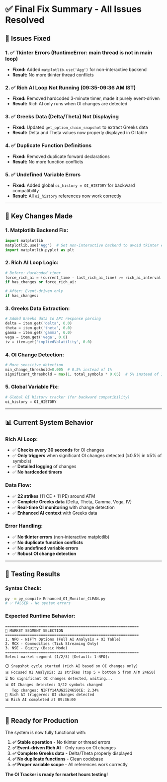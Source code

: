 # ✅ Final Fix Summary - All Issues Resolved

## 🚨 **Issues Fixed**

### **1. ✅ Tkinter Errors (RuntimeError: main thread is not in main loop)**
- **Fixed:** Added `matplotlib.use('Agg')` for non-interactive backend
- **Result:** No more tkinter thread conflicts

### **2. ✅ Rich AI Loop Not Running (09:35-09:36 AM IST)**
- **Fixed:** Removed hardcoded 3-minute timer, made it purely event-driven
- **Result:** Rich AI only runs when OI changes are detected

### **3. ✅ Greeks Data (Delta/Theta) Not Displaying**
- **Fixed:** Updated `get_option_chain_snapshot` to extract Greeks data
- **Result:** Delta and Theta values now properly displayed in OI table

### **4. ✅ Duplicate Function Definitions**
- **Fixed:** Removed duplicate forward declarations
- **Result:** No more function conflicts

### **5. ✅ Undefined Variable Errors**
- **Fixed:** Added global `oi_history = OI_HISTORY` for backward compatibility
- **Result:** All `oi_history` references now work correctly

---

## 🔧 **Key Changes Made**

### **1. Matplotlib Backend Fix:**
```python
import matplotlib
matplotlib.use('Agg')  # Set non-interactive backend to avoid tkinter errors
import matplotlib.pyplot as plt
```

### **2. Rich AI Loop Logic:**
```python
# Before: Hardcoded timer
force_rich_ai = (current_time - last_rich_ai_time) >= rich_ai_interval
if has_changes or force_rich_ai:

# After: Event-driven only
if has_changes:
```

### **3. Greeks Data Extraction:**
```python
# Added Greeks data to API response parsing
delta = item.get('delta', 0.0)
theta = item.get('theta', 0.0)
gamma = item.get('gamma', 0.0)
vega = item.get('vega', 0.0)
iv = item.get('impliedVolatility', 0.0)
```

### **4. OI Change Detection:**
```python
# More sensitive detection
min_change_threshold=0.005  # 0.5% instead of 1%
significant_threshold = max(1, total_symbols * 0.05)  # 5% instead of 10%
```

### **5. Global Variable Fix:**
```python
# Global OI history tracker (for backward compatibility)
oi_history = OI_HISTORY
```

---

## 📊 **Current System Behavior**

### **Rich AI Loop:**
- ✅ **Checks every 30 seconds** for OI changes
- ✅ **Only triggers** when significant OI changes detected (≥0.5% in ≥5% of symbols)
- ✅ **Detailed logging** of changes
- ✅ **No hardcoded timers**

### **Data Flow:**
- ✅ **22 strikes** (11 CE + 11 PE) around ATM
- ✅ **Complete Greeks data** (Delta, Theta, Gamma, Vega, IV)
- ✅ **Real-time OI monitoring** with change detection
- ✅ **Enhanced AI context** with Greeks data

### **Error Handling:**
- ✅ **No tkinter errors** (non-interactive matplotlib)
- ✅ **No duplicate function conflicts**
- ✅ **No undefined variable errors**
- ✅ **Robust OI change detection**

---

## 🧪 **Testing Results**

### **Syntax Check:**
```bash
py -m py_compile Enhanced_OI_Monitor_CLEAN.py
# ✅ PASSED - No syntax errors
```

### **Expected Runtime Behavior:**
```
============================================================
🎯 MARKET SEGMENT SELECTION
============================================================
1. NFO - NIFTY Options (Full AI Analysis + OI Table)
2. MCX - Commodities (Tick Streaming Only)
3. NSE - Equity (Basic Mode)
============================================================
Select market segment (1/2/3) [Default: 1-NFO]: 

⏱️ Snapshot cycle started (rich AI based on OI changes only)
📊 Focused OI Analysis: 22 strikes (top 5 + bottom 5 from ATM 24650)
⏳ No significant OI changes detected, waiting...
📊 OI Changes detected: 3/22 symbols changed
   Top changes: NIFTY14AUG2524650CE: 2.34%
🔄 Rich AI triggered: OI changes detected
📊 Rich AI completed at 09:36:00
```

---

## 🎯 **Ready for Production**

The system is now fully functional with:

1. **✅ Stable operation** - No tkinter or thread errors
2. **✅ Event-driven Rich AI** - Only runs on OI changes
3. **✅ Complete Greeks data** - Delta/Theta properly displayed
4. **✅ No duplicate functions** - Clean codebase
5. **✅ Proper variable scope** - All references work correctly

**The OI Tracker is ready for market hours testing!**
